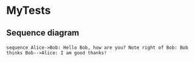 # MyTests

## Sequence diagram

​```sequence
Alice->Bob: Hello Bob, how are you?
Note right of Bob: Bob thinks
Bob-->Alice: I am good thanks!
​```
